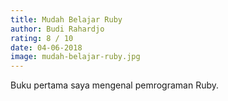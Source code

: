 ```yaml
---
title: Mudah Belajar Ruby
author: Budi Rahardjo
rating: 8 / 10
date: 04-06-2018
image: mudah-belajar-ruby.jpg
---
```


Buku pertama saya mengenal pemrograman Ruby. 